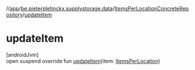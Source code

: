 //[app](../../../index.md)/[be.pieterpletinckx.supplystorage.data](../index.md)/[ItemsPerLocationConcreteRepository](index.md)/[updateItem](update-item.md)

# updateItem

[androidJvm]\
open suspend override fun [updateItem](update-item.md)(item: [ItemsPerLocation](../-items-per-location/index.md))
